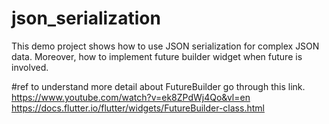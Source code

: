 # json_serialization

This demo project shows how to use JSON serialization for complex JSON data. Moreover, how to implement future builder widget when future is involved.

#ref to understand more detail about FutureBuilder go through this link.
 https://www.youtube.com/watch?v=ek8ZPdWj4Qo&vl=en
 https://docs.flutter.io/flutter/widgets/FutureBuilder-class.html





